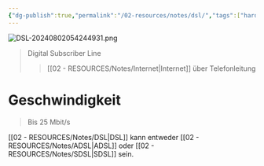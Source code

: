 ```yaml
---
{"dg-publish":true,"permalink":"/02-resources/notes/dsl/","tags":["hardware","netzwerk"]}
---
```


![DSL-20240802054244931.png](/img/user/02%20-%20RESOURCES/Files/IMG/DSL-20240802054244931.png)
>Digital Subscriber Line
>>[[02 - RESOURCES/Notes/Internet\|Internet]] über Telefonleitung

# Geschwindigkeit
>Bis 25 Mbit/s

[[02 - RESOURCES/Notes/DSL\|DSL]] kann entweder [[02 - RESOURCES/Notes/ADSL\|ADSL]] oder [[02 - RESOURCES/Notes/SDSL\|SDSL]] sein.
